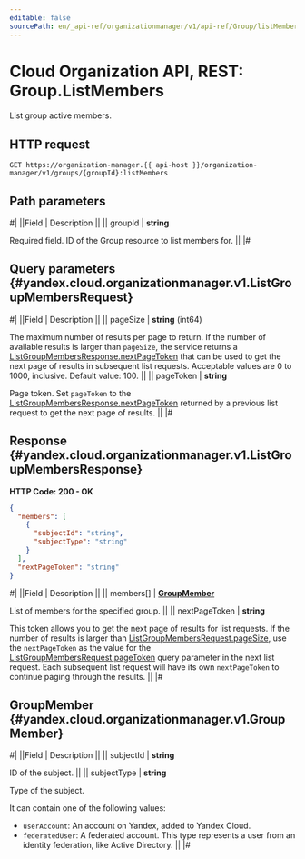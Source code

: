 ```yaml
---
editable: false
sourcePath: en/_api-ref/organizationmanager/v1/api-ref/Group/listMembers.md
---
```


# Cloud Organization API, REST: Group.ListMembers

List group active members.

## HTTP request

```
GET https://organization-manager.{{ api-host }}/organization-manager/v1/groups/{groupId}:listMembers
```

## Path parameters

#|
||Field | Description ||
|| groupId | **string**

Required field. ID of the Group resource to list members for. ||
|#

## Query parameters {#yandex.cloud.organizationmanager.v1.ListGroupMembersRequest}

#|
||Field | Description ||
|| pageSize | **string** (int64)

The maximum number of results per page to return. If the number of available
results is larger than `pageSize`, the service returns a [ListGroupMembersResponse.nextPageToken](#yandex.cloud.organizationmanager.v1.ListGroupMembersResponse)
that can be used to get the next page of results in subsequent list requests.
Acceptable values are 0 to 1000, inclusive. Default value: 100. ||
|| pageToken | **string**

Page token. Set `pageToken`
to the [ListGroupMembersResponse.nextPageToken](#yandex.cloud.organizationmanager.v1.ListGroupMembersResponse)
returned by a previous list request to get the next page of results. ||
|#

## Response {#yandex.cloud.organizationmanager.v1.ListGroupMembersResponse}

**HTTP Code: 200 - OK**

```json
{
  "members": [
    {
      "subjectId": "string",
      "subjectType": "string"
    }
  ],
  "nextPageToken": "string"
}
```

#|
||Field | Description ||
|| members[] | **[GroupMember](#yandex.cloud.organizationmanager.v1.GroupMember)**

List of members for the specified group. ||
|| nextPageToken | **string**

This token allows you to get the next page of results for list requests. If the number of results
is larger than [ListGroupMembersRequest.pageSize](#yandex.cloud.organizationmanager.v1.ListGroupMembersRequest), use the `nextPageToken` as the value
for the [ListGroupMembersRequest.pageToken](#yandex.cloud.organizationmanager.v1.ListGroupMembersRequest) query parameter in the next list request.
Each subsequent list request will have its own `nextPageToken` to continue paging through the results. ||
|#

## GroupMember {#yandex.cloud.organizationmanager.v1.GroupMember}

#|
||Field | Description ||
|| subjectId | **string**

ID of the subject. ||
|| subjectType | **string**

Type of the subject.

It can contain one of the following values:
* `userAccount`: An account on Yandex, added to Yandex Cloud.
* `federatedUser`: A federated account. This type represents a user from an identity federation, like Active Directory. ||
|#